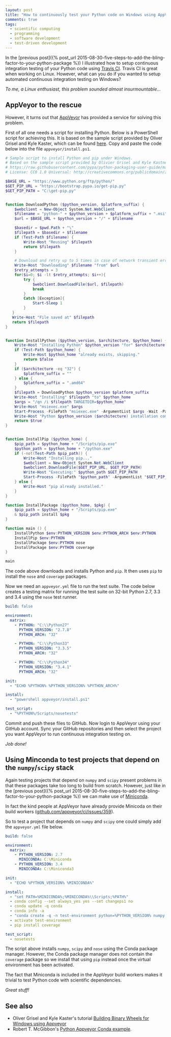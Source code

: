 ```yaml
---
layout: post
title: "How to continuously test your Python code on Windows using AppVeyor"
comments: true
tags:
  - scientific computing
  - programming
  - software development
  - test-driven development 
---
```


In the
[previous post]({% post_url 2015-08-30-five-steps-to-add-the-bling-factor-to-your-python-package %})
I illustrated how to setup continuous integration testing of your Python code
using [Travis CI](https://travis-ci.org). Travis CI is great when working on
Linux. However, what can you do if you wanted to setup automated continuous
integration testing on Windows?

*To me, a Linux enthusiast, this problem sounded almost insurmountable...*

## AppVeyor to the rescue

However, it turns out that
[AppVeyor](http://www.appveyor.com)
has provided a service for solving this problem.

First of all one needs a script for installing Python. Below is a
PowerShell script for achieving this. It is based on the sample script provided
by Oliver Grisel and Kyle Kaster, which can be found
[here](https://raw.githubusercontent.com/pypa/python-packaging-user-guide/master/source/code/install.ps1).
Copy and paste the code below into the file ``appveyor/install.ps1``.

```powershell
# Sample script to install Python and pip under Windows.
# Based on the sample script provided by Olivier Grisel and Kyle Kastner.
# https://raw.githubusercontent.com/pypa/python-packaging-user-guide/master/source/code/install.ps1
# License: CC0 1.0 Universal: http://creativecommons.org/publicdomain/zero/1.0/

$BASE_URL = "https://www.python.org/ftp/python/"
$GET_PIP_URL = "https://bootstrap.pypa.io/get-pip.py"
$GET_PIP_PATH = "C:\get-pip.py"


function DownloadPython ($python_version, $platform_suffix) {
    $webclient = New-Object System.Net.WebClient
    $filename = "python-" + $python_version + $platform_suffix + ".msi"
    $url = $BASE_URL + $python_version + "/" + $filename

    $basedir = $pwd.Path + "\"
    $filepath = $basedir + $filename
    if (Test-Path $filename) {
        Write-Host "Reusing" $filepath
        return $filepath
    }

    # Download and retry up to 5 times in case of network transient errors.
    Write-Host "Downloading" $filename "from" $url
    $retry_attempts = 3
    for($i=0; $i -lt $retry_attempts; $i++){
        try {
            $webclient.DownloadFile($url, $filepath)
            break
        }
        Catch [Exception]{
            Start-Sleep 1
        }
   }
   Write-Host "File saved at" $filepath
   return $filepath
}


function InstallPython ($python_version, $architecture, $python_home) {
    Write-Host "Installing Python" $python_version "for" $architecture "bit architecture to" $python_home
    if (Test-Path $python_home) {
        Write-Host $python_home "already exists, skipping."
        return $false
    }
    if ($architecture -eq "32") {
        $platform_suffix = ""
    } else {
        $platform_suffix = ".amd64"
    }
    $filepath = DownloadPython $python_version $platform_suffix
    Write-Host "Installing" $filepath "to" $python_home
    $args = "/qn /i $filepath TARGETDIR=$python_home"
    Write-Host "msiexec.exe" $args
    Start-Process -FilePath "msiexec.exe" -ArgumentList $args -Wait -Passthru
    Write-Host "Python $python_version ($architecture) installation complete"
    return $true
}


function InstallPip ($python_home) {
    $pip_path = $python_home + "/Scripts/pip.exe"
    $python_path = $python_home + "/python.exe"
    if (-not(Test-Path $pip_path)) {
        Write-Host "Installing pip..."
        $webclient = New-Object System.Net.WebClient
        $webclient.DownloadFile($GET_PIP_URL, $GET_PIP_PATH)
        Write-Host "Executing:" $python_path $GET_PIP_PATH
        Start-Process -FilePath "$python_path" -ArgumentList "$GET_PIP_PATH" -Wait -Passthru
    } else {
        Write-Host "pip already installed."
    }
}

function InstallPackage ($python_home, $pkg) {
    $pip_path = $python_home + "/Scripts/pip.exe"
    & $pip_path install $pkg
}

function main () {
    InstallPython $env:PYTHON_VERSION $env:PYTHON_ARCH $env:PYTHON
    InstallPip $env:PYTHON
    InstallPackage $env:PYTHON nose
    InstallPackage $env:PYTHON coverage
}

main
```

The code above downloads and installs Python and ``pip``. It then uses ``pip``
to install the ``nose`` and ``coverage`` packages.

Now we need an ``appveyor.yml`` file to run the test suite. The code below
creates a testing matrix for running the test suite on 32-bit Python 2.7, 3.3
and 3.4 using the ``nose`` test runner.

```yaml
build: false

environment:
  matrix:
    - PYTHON: "C:\\Python27"
      PYTHON_VERSION: "2.7.8"
      PYTHON_ARCH: "32"

    - PYTHON: "C:\\Python33"
      PYTHON_VERSION: "3.3.5"
      PYTHON_ARCH: "32"

    - PYTHON: "C:\\Python34"
      PYTHON_VERSION: "3.4.1"
      PYTHON_ARCH: "32"

init:
  - "ECHO %PYTHON% %PYTHON_VERSION% %PYTHON_ARCH%"

install:
  - "powershell appveyor/install.ps1"

test_script:
  - "%PYTHON%/Scripts/nosetests"
```

Commit and push these files to GitHub. Now login to AppVeyor using your GitHub
account. Sync your GitHub repositories and then select the project you want
AppVeyor to run continuous integration testing on.

*Job done!*

## Using Minconda to test projects that depend on the ``numpy``/``scipy`` stack

Again testing projects that depend on ``numpy`` and ``scipy`` present problems
in that these packages take too long to build from scratch. However, just like
in the
[previous post]({% post_url 2015-08-30-five-steps-to-add-the-bling-factor-to-your-python-package %})
we can make use of [Miniconda](http://conda.pydata.org/docs/index.html).

In fact the kind people at AppVeyor have already provide Minicoda on their
build workers
([github.com/appveyor/ci/issues/359](https://github.com/appveyor/ci/issues/359)).

So to test a project that depends on ``numpy`` and ``scipy`` one could simply
add the ``appveyor.yml`` file below.

```yaml
build: false

environment:
  matrix:
    - PYTHON_VERSION: 2.7
      MINICONDA: C:\Miniconda
    - PYTHON_VERSION: 3.4
      MINICONDA: C:\Miniconda3

init:
  - "ECHO %PYTHON_VERSION% %MINICONDA%"

install:
  - "set PATH=%MINICONDA%;%MINICONDA%\\Scripts;%PATH%"
  - conda config --set always_yes yes --set changeps1 no
  - conda update -q conda
  - conda info -a
  - "conda create -q -n test-environment python=%PYTHON_VERSION% numpy scipy nose"
  - activate test-environment
  - pip install coverage

test_script:
  - nosetests
```

The script above installs ``numpy``, ``scipy`` and ``nose`` using the
Conda package manager. However, the Conda package manager does not contain
the ``coverage`` package so we install that using ``pip`` instead once the
virtual environment has been activated.

The fact that Miniconda is included in the AppVeyor build workers makes it
trivial to test Python code with scientific dependencies.

*Great stuff!*

## See also

- Oliver Grisel and Kyle Kaster's tutorial
  [Building Binary Wheels for Windows using Appveyor](https://packaging.python.org/en/latest/appveyor.html)
- Robert T. McGibbon's
  [Python Appveyor Conda example](https://github.com/rmcgibbo/python-appveyor-conda-example).
